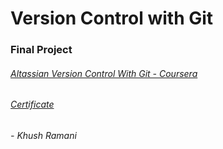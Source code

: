 # Version Control with Git
### Final Project

###### [Altassian Version Control With Git - Coursera](https://www.coursera.org/learn/version-control-with-git)
###### [Certificate](https://coursera.org/share/e1ec46fbd5eec076ef6b03fa1869ac2c)
###### - Khush Ramani
